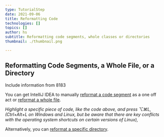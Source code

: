 ```yaml
---
type: TutorialStep
date: 2021-09-06
title: Reformatting Code
technologies: []
topics: []
author: hs
subtitle: Reformatting code segments, whole classes or directories
thumbnail: ./thumbnail.png

---
```


## Reformatting Code Segments, a Whole File, or a Directory

Include information from 8183

You can get IntelliJ IDEA to manually [reformat a code segment](https://www.jetbrains.com/help/idea/reformat-and-rearrange-code.html#reformat_code) as a one off act or [reformat a whole file](https://www.jetbrains.com/help/idea/reformat-and-rearrange-code.html#reformat_file).

_Highlight a specific piece of code, like the code above, and press ⌥⌘L, (Ctrl+Alt+L on Windows and Linux, but be aware that there are key conflicts with the operating system shortcuts on certain versions of Linux),_

Alternatively, you can [reformat a specific directory](https://www.jetbrains.com/help/idea/reformat-and-rearrange-code.html#reformat_module_directory). 

